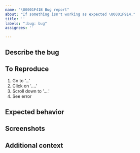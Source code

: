 ```yaml
---
name: "\U0001F41B Bug report"
about: "If something isn't working as expected \U0001F914."
title: ''
labels: ":bug: bug"
assignees: ''

---
```


## Describe the bug


## To Reproduce
1. Go to '...'
2. Click on '....'
3. Scroll down to '....'
4. See error


## Expected behavior


## Screenshots


## Additional context
